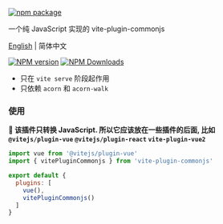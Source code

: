 [![npm package](https://nodei.co/npm/vite-plugin-commonjs.png?downloads=true&downloadRank=true&stars=true)](https://www.npmjs.com/package/vite-plugin-commonjs)

一个纯 JavaScript 实现的 vite-plugin-commonjs

[English](https://github.com/caoxiemeihao/vite-plugins/tree/main/packages/commonjs#readme) | 简体中文

[![NPM version](https://img.shields.io/npm/v/vite-plugin-commonjs.svg?style=flat)](https://npmjs.org/package/vite-plugin-commonjs)
[![NPM Downloads](https://img.shields.io/npm/dm/vite-plugin-commonjs.svg?style=flat)](https://npmjs.org/package/vite-plugin-commonjs)

- 只在 `vite serve` 阶段起作用
- 只依赖 `acorn` 和 `acorn-walk`

### 使用

**🚧 该插件只转换 JavaScript. 所以它应该放在一些插件的后面, 比如 `@vitejs/plugin-vue` `@vitejs/plugin-react` `vite-plugin-vue2`**

```js
import vue from '@vitejs/plugin-vue'
import { vitePluginCommonjs } from 'vite-plugin-commonjs'

export default {
  plugins: [
    vue(),
    vitePluginCommonjs()
  ]
}
```
